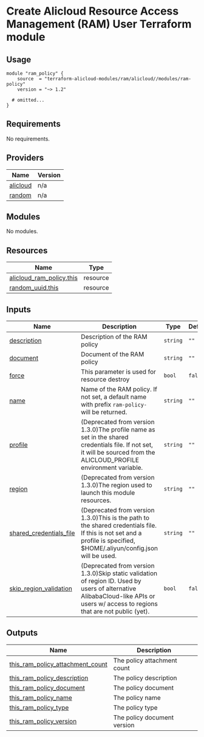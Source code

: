 # Create Alicloud Resource Access Management (RAM) User Terraform module

## Usage

```hcl
module "ram_policy" {
    source  = "terraform-alicloud-modules/ram/alicloud//modules/ram-policy"
    version = "~> 1.2"

  # omitted...
}
```

<!-- 在根目录下运行命令 `terraform-docs markdown . --output-file "./README.md"`，可将所有信息自动填充 -->
<!-- BEGIN_TF_DOCS -->
## Requirements

No requirements.

## Providers

| Name | Version |
|------|---------|
| <a name="provider_alicloud"></a> [alicloud](#provider\_alicloud) | n/a |
| <a name="provider_random"></a> [random](#provider\_random) | n/a |

## Modules

No modules.

## Resources

| Name | Type |
|------|------|
| [alicloud_ram_policy.this](https://registry.terraform.io/providers/hashicorp/alicloud/latest/docs/resources/ram_policy) | resource |
| [random_uuid.this](https://registry.terraform.io/providers/hashicorp/random/latest/docs/resources/uuid) | resource |

## Inputs

| Name | Description | Type | Default | Required |
|------|-------------|------|---------|:--------:|
| <a name="input_description"></a> [description](#input\_description) | Description of the RAM policy | `string` | `""` | no |
| <a name="input_document"></a> [document](#input\_document) | Document of the RAM policy | `string` | `""` | no |
| <a name="input_force"></a> [force](#input\_force) | This parameter is used for resource destroy | `bool` | `false` | no |
| <a name="input_name"></a> [name](#input\_name) | Name of the RAM policy. If not set, a default name with prefix `ram-policy-` will be returned. | `string` | `""` | no |
| <a name="input_profile"></a> [profile](#input\_profile) | (Deprecated from version 1.3.0)The profile name as set in the shared credentials file. If not set, it will be sourced from the ALICLOUD\_PROFILE environment variable. | `string` | `""` | no |
| <a name="input_region"></a> [region](#input\_region) | (Deprecated from version 1.3.0)The region used to launch this module resources. | `string` | `""` | no |
| <a name="input_shared_credentials_file"></a> [shared\_credentials\_file](#input\_shared\_credentials\_file) | (Deprecated from version 1.3.0)This is the path to the shared credentials file. If this is not set and a profile is specified, $HOME/.aliyun/config.json will be used. | `string` | `""` | no |
| <a name="input_skip_region_validation"></a> [skip\_region\_validation](#input\_skip\_region\_validation) | (Deprecated from version 1.3.0)Skip static validation of region ID. Used by users of alternative AlibabaCloud-like APIs or users w/ access to regions that are not public (yet). | `bool` | `false` | no |

## Outputs

| Name | Description |
|------|-------------|
| <a name="output_this_ram_policy_attachment_count"></a> [this\_ram\_policy\_attachment\_count](#output\_this\_ram\_policy\_attachment\_count) | The policy attachment count |
| <a name="output_this_ram_policy_description"></a> [this\_ram\_policy\_description](#output\_this\_ram\_policy\_description) | The policy description |
| <a name="output_this_ram_policy_document"></a> [this\_ram\_policy\_document](#output\_this\_ram\_policy\_document) | The policy document |
| <a name="output_this_ram_policy_name"></a> [this\_ram\_policy\_name](#output\_this\_ram\_policy\_name) | The policy name |
| <a name="output_this_ram_policy_type"></a> [this\_ram\_policy\_type](#output\_this\_ram\_policy\_type) | The policy type |
| <a name="output_this_ram_policy_version"></a> [this\_ram\_policy\_version](#output\_this\_ram\_policy\_version) | The policy document version |
<!-- END_TF_DOCS -->
